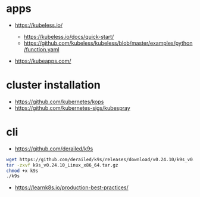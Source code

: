 # apps

- https://kubeless.io/
    * https://kubeless.io/docs/quick-start/
    * https://github.com/kubeless/kubeless/blob/master/examples/python/function.yaml

- https://kubeapps.com/

# cluster installation
- https://github.com/kubernetes/kops
- https://github.com/kubernetes-sigs/kubespray

# cli
- https://github.com/derailed/k9s

```sh
wget https://github.com/derailed/k9s/releases/download/v0.24.10/k9s_v0.24.10_Linux_x86_64.tar.gz
tar -zxvf k9s_v0.24.10_Linux_x86_64.tar.gz
chmod +x k9s
./k9s
```

- https://learnk8s.io/production-best-practices/